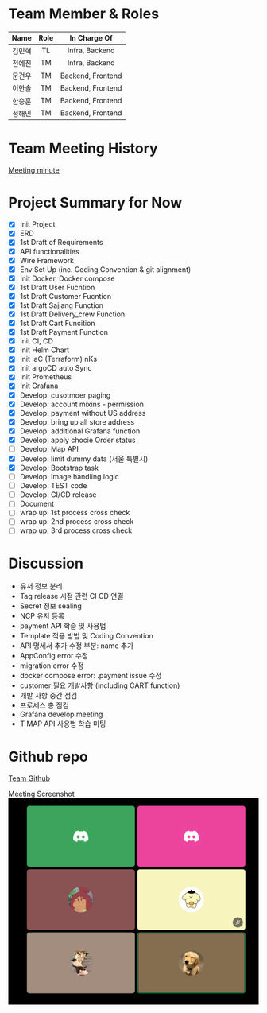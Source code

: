 # Team Member & Roles

|  Name  | Role |   In Charge Of    |
| :----: | :--: | :---------------: |
| 김민혁 |  TL  |  Infra, Backend   |
| 전예진 |  TM  |  Infra, Backend   |
| 문건우 |  TM  | Backend, Frontend |
| 이한솔 |  TM  | Backend, Frontend |
| 한승훈 |  TM  | Backend, Frontend |
| 정해민 |  TM  | Backend, Frontend |

# Team Meeting History

[Meeting minute](https://fire-apartment-b43.notion.site/e3775dbe88524b058529220b0a2aa035?v=c55a0ef54b74481999feaec9019143e3&pvs=4)

# Project Summary for Now

- [x] Init Project
- [x] ERD
- [x] 1st Draft of Requirements
- [x] API functionalities
- [x] Wire Framework
- [x] Env Set Up (inc. Coding Convention & git alignment)
- [x] Init Docker, Docker compose
- [x] 1st Draft User Fucntion
- [x] 1st Draft Customer Fucntion
- [x] 1st Draft Sajjang Function
- [x] 1st Draft Delivery_crew Function
- [x] 1st Draft Cart Funcition
- [x] 1st Draft Payment Function
- [x] Init CI, CD
- [x] Init Helm Chart
- [x] Init IaC (Terraform) nKs
- [x] Init argoCD auto Sync
- [x] Init Prometheus
- [x] Init Grafana
- [x] Develop: cusotmoer paging
- [x] Develop: account mixins - permission
- [x] Develop: payment without US address
- [x] Develop: bring up all store address
- [x] Develop: additional Grafana function
- [x] Develop: apply chocie Order status
- [ ] Develop: Map API
- [x] Develop: limit dummy data (서울 특별시)
- [x] Develop: Bootstrap task
- [ ] Develop: Image handling logic
- [ ] Develop: TEST code
- [ ] Develop: CI/CD release
- [ ] Document
- [ ] wrap up: 1st process cross check
- [ ] wrap up: 2nd process cross check
- [ ] wrap up: 3rd process cross check

# Discussion

- 유저 정보 분리
- Tag release 시점 관련 CI CD 연결
- Secret 정보 sealing
- NCP 유저 등록
- payment API 학습 및 사용법
- Template 적용 방법 및 Coding Convention
- API 명세서 추가 수정 부분: name 추가
- AppConfig error 수정
- migration error 수정
- docker compose error: .payment issue 수정
- customer 필요 개발사항 (including CART function)
- 개발 사항 중간 점검
- 프로세스 총 점검
- Grafana develop meeting
- T MAP API 사용법 학습 미팅

# Github repo

[Team Github](https://github.com/likelion-backend-6th/delivery_app)

Meeting Screenshot
![팀회의 이미지](/static/images/teamscreenshot.png)
